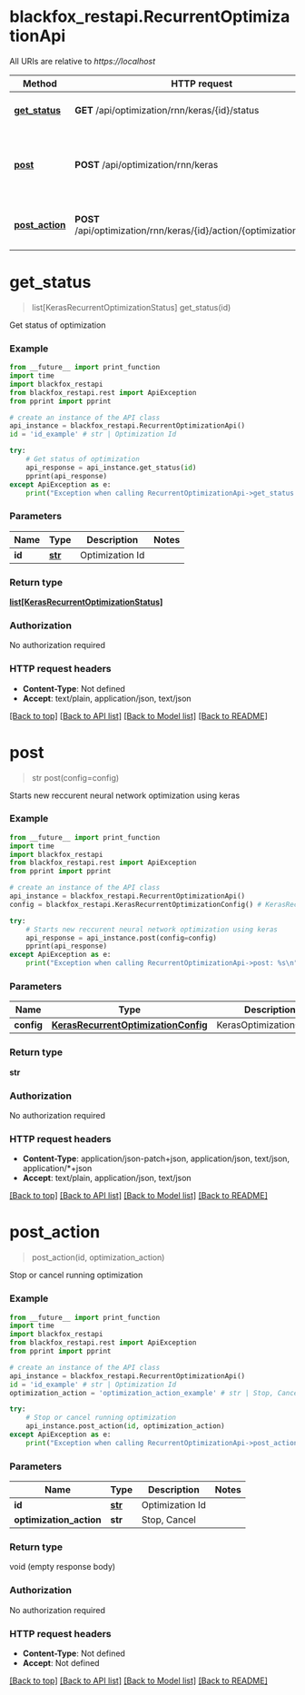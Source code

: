 # blackfox_restapi.RecurrentOptimizationApi

All URIs are relative to *https://localhost*

Method | HTTP request | Description
------------- | ------------- | -------------
[**get_status**](RecurrentOptimizationApi.md#get_status) | **GET** /api/optimization/rnn/keras/{id}/status | Get status of optimization
[**post**](RecurrentOptimizationApi.md#post) | **POST** /api/optimization/rnn/keras | Starts new reccurent neural network optimization using keras
[**post_action**](RecurrentOptimizationApi.md#post_action) | **POST** /api/optimization/rnn/keras/{id}/action/{optimizationAction} | Stop or cancel running optimization


# **get_status**
> list[KerasRecurrentOptimizationStatus] get_status(id)

Get status of optimization

### Example
```python
from __future__ import print_function
import time
import blackfox_restapi
from blackfox_restapi.rest import ApiException
from pprint import pprint

# create an instance of the API class
api_instance = blackfox_restapi.RecurrentOptimizationApi()
id = 'id_example' # str | Optimization Id

try:
    # Get status of optimization
    api_response = api_instance.get_status(id)
    pprint(api_response)
except ApiException as e:
    print("Exception when calling RecurrentOptimizationApi->get_status: %s\n" % e)
```

### Parameters

Name | Type | Description  | Notes
------------- | ------------- | ------------- | -------------
 **id** | [**str**](.md)| Optimization Id | 

### Return type

[**list[KerasRecurrentOptimizationStatus]**](KerasRecurrentOptimizationStatus.md)

### Authorization

No authorization required

### HTTP request headers

 - **Content-Type**: Not defined
 - **Accept**: text/plain, application/json, text/json

[[Back to top]](#) [[Back to API list]](../README.md#documentation-for-api-endpoints) [[Back to Model list]](../README.md#documentation-for-models) [[Back to README]](../README.md)

# **post**
> str post(config=config)

Starts new reccurent neural network optimization using keras

### Example
```python
from __future__ import print_function
import time
import blackfox_restapi
from blackfox_restapi.rest import ApiException
from pprint import pprint

# create an instance of the API class
api_instance = blackfox_restapi.RecurrentOptimizationApi()
config = blackfox_restapi.KerasRecurrentOptimizationConfig() # KerasRecurrentOptimizationConfig | KerasOptimizationConfig (optional)

try:
    # Starts new reccurent neural network optimization using keras
    api_response = api_instance.post(config=config)
    pprint(api_response)
except ApiException as e:
    print("Exception when calling RecurrentOptimizationApi->post: %s\n" % e)
```

### Parameters

Name | Type | Description  | Notes
------------- | ------------- | ------------- | -------------
 **config** | [**KerasRecurrentOptimizationConfig**](KerasRecurrentOptimizationConfig.md)| KerasOptimizationConfig | [optional] 

### Return type

**str**

### Authorization

No authorization required

### HTTP request headers

 - **Content-Type**: application/json-patch+json, application/json, text/json, application/*+json
 - **Accept**: text/plain, application/json, text/json

[[Back to top]](#) [[Back to API list]](../README.md#documentation-for-api-endpoints) [[Back to Model list]](../README.md#documentation-for-models) [[Back to README]](../README.md)

# **post_action**
> post_action(id, optimization_action)

Stop or cancel running optimization

### Example
```python
from __future__ import print_function
import time
import blackfox_restapi
from blackfox_restapi.rest import ApiException
from pprint import pprint

# create an instance of the API class
api_instance = blackfox_restapi.RecurrentOptimizationApi()
id = 'id_example' # str | Optimization Id
optimization_action = 'optimization_action_example' # str | Stop, Cancel

try:
    # Stop or cancel running optimization
    api_instance.post_action(id, optimization_action)
except ApiException as e:
    print("Exception when calling RecurrentOptimizationApi->post_action: %s\n" % e)
```

### Parameters

Name | Type | Description  | Notes
------------- | ------------- | ------------- | -------------
 **id** | [**str**](.md)| Optimization Id | 
 **optimization_action** | **str**| Stop, Cancel | 

### Return type

void (empty response body)

### Authorization

No authorization required

### HTTP request headers

 - **Content-Type**: Not defined
 - **Accept**: Not defined

[[Back to top]](#) [[Back to API list]](../README.md#documentation-for-api-endpoints) [[Back to Model list]](../README.md#documentation-for-models) [[Back to README]](../README.md)

